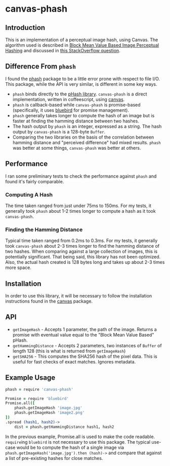 # canvas-phash

## Introduction
This is an implementation of a perceptual image hash, using Canvas. The algorithm used is described in [
Block Mean Value Based Image Perceptual Hashing](http://ieeexplore.ieee.org/xpl/login.jsp?tp=&arnumber=4041692&url=http%3A%2F%2Fieeexplore.ieee.org%2Fxpls%2Fabs_all.jsp%3Farnumber%3D4041692) and discussed in [this StackOverflow question](http://stackoverflow.com/questions/14377854/block-mean-value-hashing-method).

## Difference From `phash`
I found the [phash](https://www.npmjs.com/package/phash) package to be a little error prone with respect to file I/O. This package, while the API is very similar, is different in some key ways.

- `phash` binds directly to the [pHash library](http://www.phash.org/). `canvas-phash` is a direct implementation, written in coffeescript, using [canvas](https://www.npmjs.com/package/canvas).
- `phash` is callback-based while `canvas-phash` is promise-based (specifically, it uses [bluebird](https://github.com/petkaantonov/bluebird) for promise management).
- `phash` generally takes longer to compute the hash of an image but is faster at finding the hamming distance between two hashes.
- The hash output by `phash` is an integer, expressed as a string. The hash output by `canvas-phash` is a 128-byte `Buffer`.
- Comparing the two libraries on the basis of the correlation between hamming distance and "perceived difference" had mixed results. `phash` was better at some things, `canvas-phash` was better at others.

## Performance
I ran some preliminary tests to check the performance against `phash` and found it's fairly comparable.

### Computing A Hash
The time taken ranged from just under 75ms to 150ms. For my tests, it generally took `phash` about 1-2 times longer to compute a hash as it took `canvas-phash`.

### Finding the Hamming Distance
Typical time taken ranged from 0.2ms to 0.3ms. For my tests, it generally took `canvas-phash` about 2-3 times longer to find the hamming distance of two hashes. When comparing against a large collection of images, this is potentially significant. That being said, this library has not been optimized. Also, the actual hash created is 128 bytes long and takes up about 2-3 times more space.

## Installation
In order to use this library, it will be necessary to follow the installation instructions found in the [canvas](https://www.npmjs.com/package/canvas) package.

## API
- `getImageHash` - Accepts 1 parameter, the path of the image. Returns a promise with eventual value equal to the "Block Mean Value Based" pHash.
- `getHammingDistance` - Accepts 2 parameters, two instances of `Buffer` of length 128 (this is what is returned from `getImageHash`)
- `getSHA256` - This computes the SHA256 hash of the pixel data. This is useful for fast checks of exact matches. Ignores metadata.

## Example Usage

```coffee
phash = require 'canvas-phash'

Promise = require 'bluebird'
Promise.all([
	phash.getImageHash 'image.jpg'
	phash.getImageHash 'image2.png'
])
.spread (hash1, hash2)->
	dist = phash.getHammingDistance hash1, hash2
```
In the previous example, Promise.all is used to make the code readable. `require`ing `bluebird` is not necessary to use this package. The typical use-case would be to compute the hash of a single image via `phash.getImageHash('image.jpg').then (hash)->` and compare that against a list of pre-existing hashes for close matches.
